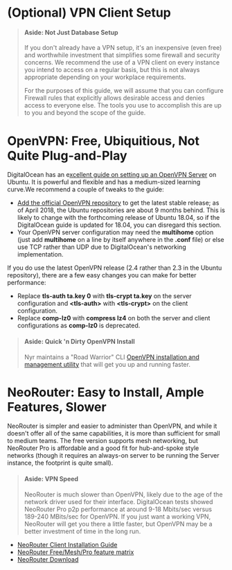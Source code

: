 # \(Optional\) VPN Client Setup

> #### Aside: Not Just Database Setup
>
> If you don't already have a VPN setup, it's an inexpensive \(even free\) and worthwhile investment that simplifies some firewall and security concerns. We recommend the use of a VPN client on every instance you intend to access on a regular basis, but this is not always appropriate depending on your workplace requirements.
>
> For the purposes of this guide, we will assume that you can configure Firewall rules that explicitly allows desirable access and denies access to everyone else. The tools you use to accomplish this are up to you and beyond the scope of the guide.

# OpenVPN: Free, Ubiquitious, Not Quite Plug-and-Play

DigitalOcean has an e[xcellent guide on setting up an OpenVPN Server](https://www.digitalocean.com/community/tutorials/how-to-set-up-an-openvpn-server-on-ubuntu-16-04) on Ubuntu. It is powerful and flexible and has a medium-sized learning curve.We recommend a couple of tweaks to the guide:

* [Add the official OpenVPN repository](https://community.openvpn.net/openvpn/wiki/OpenvpnSoftwareRepos) to get the latest stable release; as of April 2018, the Ubuntu repositories are about 9 months behind. This is likely to change with the forthcoming release of Ubuntu 18.04, so if the DigitalOcean guide is updated for 18.04, you can disregard this section.
* Your OpenVPN server configuration may need the **multihome** option \(just add **multihome** on a line by itself anywhere in the **.conf** file\) or else use TCP rather than UDP due to DigitalOcean's networking implementation. 

If you do use the latest OpenVPN release \(2.4 rather than 2.3 in the Ubuntu repository\), there are a few easy changes you can make for better performance:

* Replace **tls-auth ta.key 0** with **tls-crypt ta.key** on the server configuration and **&lt;tls-auth&gt;** with **&lt;tls-crypt&gt;** on the client configuration.
* Replace **comp-lz0** with **compress lz4** on both the server and client configurations as **comp-lz0** is deprecated.

> #### Aside: Quick 'n Dirty OpenVPN Install
>
> Nyr maintains a "Road Warrior" CLI [OpenVPN installation and management utility](https://github.com/Nyr/openvpn-install) that will get you up and running faster.

# NeoRouter: Easy to Install, Ample Features, Slower

NeoRouter is simpler and easier to administer than OpenVPN, and while it doesn't offer all of the same capabilities, it is more than sufficient for small to medium teams. The free version supports mesh networking, but NeoRouter Pro is affordable and a good fit for hub-and-spoke style networks \(though it requires an always-on server to be running the Server instance, the footprint is quite small\).

> #### Aside: VPN Speed
>
> NeoRouter is much slower than OpenVPN, likely due to the age of the network driver used for their interface. DigitalOcean tests showed NeoRouter Pro p2p performance at around 9-18 Mbits/sec versus 189-240 MBits/sec for OpenVPN. If you just want a working VPN, NeoRouter will get you there a little faster, but OpenVPN may be a better investment of time in the long run.

* [NeoRouter Client Installation Guide](http://www.neorouter.com/wiki/index.php/NeoRouterWiki:ClientSetup)
* [NeoRouter Free/Mesh/Pro feature matrix](http://www.neorouter.com/compare)
* [NeoRouter Download](http://www.neorouter.com/downloads)




